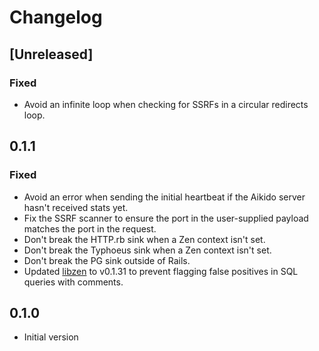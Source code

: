 # Changelog

## [Unreleased]

### Fixed

- Avoid an infinite loop when checking for SSRFs in a circular redirects loop.

## 0.1.1

### Fixed

- Avoid an error when sending the initial heartbeat if the Aikido server hasn't
  received stats yet.
- Fix the SSRF scanner to ensure the port in the user-supplied payload matches
  the port in the request.
- Don't break the HTTP.rb sink when a Zen context isn't set.
- Don't break the Typhoeus sink when a Zen context isn't set.
- Don't break the PG sink outside of Rails.
- Updated [libzen](https://github.com/AikidoSec/zen-internals) to v0.1.31 to
  prevent flagging false positives in SQL queries with comments.

## 0.1.0

- Initial version
